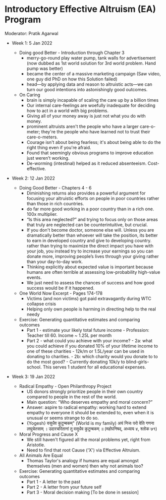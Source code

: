 # Introductory Effective Altruism (EA) Program

Moderator: Pratik Agarwal

- Week 1: 5 Jan 2022
	- Doing good Better - Introduction through Chapter 3
		- merry-go-round play water pump, tank walls for advertisement (now dubbed as 1st world solution for 3rd world problem. Hand pump was better)
		- became the center of a massive marketing campaign (Saw video, one guy did PhD on how this Solution failed)
		- head—by applying data and reason to altruistic acts—we can turn our good intentions into astonishingly good outcomes.
	- On Caring
		- brain is simply incapable of scaling the care up by a billion times
		- Our internal care-feelings are woefully inadequate for deciding how to act in a world with big problems.
		- Giving all of your money away is just not what you do with money. 
		- prominent altruists aren't the people who have a larger care-o-meter; they're the people who have learned not to trust their care-o-meters.
		- Courage isn't about being fearless; it's about being able to do the right thing even if you're afraid.
		- Found that seemingly obvious programs to improve education just weren’t working. 
		- De-worming (intestinal) helped as it reduced absenteeism. Cost-effective.

- Week 2: 12 Jan 2022
	- Doing Good Better - Chapters 4 - 6 
		- Diminishing returns also provides a powerful argument for focusing your altruistic efforts on people in poor countries rather than those in rich countries.
		- do far more good working in a poor country than in a rich one. 100x multiplier.
		- “Is this area neglected?” and trying to focus only on those areas that truly are neglected can be counterintuitive, but crucial.
		- If you don't become doctor, someone else will. Unless you are dramatically better than whoever will take the position, its better to earn in developed country and give to developing country. rather than trying to maximize the direct impact you have with your job, you instead try to increase your earnings so you can donate more, improving people’s lives through your giving rather than your day-to-day work.
		- Thinking explicitly about expected value is important because humans are often terrible at assessing low-probability high-value events.
		- We just need to assess the chances of success and how good success would be if it happened.
	- One World Now Excerpt - Pages 174-178
		- Victims (and non victims) got paid extravagantly during WTC collapse crisis
		- Helping only own people is harming in directing help to the real needy
	- Exercise: Generating quantitative estimates and comparing outcomes
		- Part 1 - estimate your likely total future income
				- Profession: Teacher  till 60. Income ~ 1.25L per month
		- Part 2 - what could you achieve with your income?
				- 2a: what you could achieve if you donated 10% of your lifetime income to one of these charities
							- 12k/m or 1.5L/year can be used in donating to charities. 
				- 2b: which charity would you donate to to do the most good? 
							- Currently donating 10k/y to blind-girls-school. This serves 1 student for all educational expenses.

- Week 3: 19 Jan 2022
	- Radical Empathy - Open Philanthropy Project
		- US donors strongly prioritize people in their own country compared to people in the rest of the world.
		- Main question: “Who deserves empathy and moral concern?”
		- Answer: aspire to radical empathy: working hard to extend empathy to everyone it should be extended to, even when it is unusual or seems strange to do so.
		- {Yogesh} वसुधैव कुटुम्बकम्" (World is my family) अयं निजः परो वेति गणना लघुचेतसाम् । उदारचरितानां तु वसुधैव कुटुम्बकम् ॥ (महोपनिषद्, अध्याय ४, श्‍लोक ७१)
	- Moral Progress and Cause X
		- We still haven't figured all the moral problems yet, right from Aristotle. 
		- Need to find that root Cause ('X') via Effective Altruism.
	- All Animals Are Equal
		- Thomas Taylor's analogy if humans are equal amongst themselves (men and women) then why not animals too?
	- Exercise: Generating quantitative estimates and comparing outcomes
		- Part 1 - A letter to the past
		- Part 2 - A letter from your future self
		- Part 3 - Moral decision making [To be done in session] 